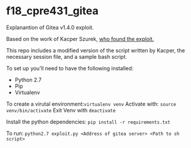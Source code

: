 # f18_cpre431_gitea
Explanantion of Gitea v1.4.0 exploit.

Based on the work of Kacper Szurek, [who found the exploit.](https://security.szurek.pl/gitea-1-4-0-unauthenticated-rce.html)

This repo includes a modified version of the script written by Kacper, the necessary session file, and a sample bash script.

To set up you'll need to have the following installed:
* Python 2.7
* Pip
* Virtualenv

To create a virutal environment:`virtualenv venv`
Activate with: `source venv/bin/activate`
Exit Venv with `deactivate`

Install the python dependencies:
`pip install -r requirements.txt`

To run:
`python2.7 exploit.py <Address of gitea server> <Path to sh script>`
